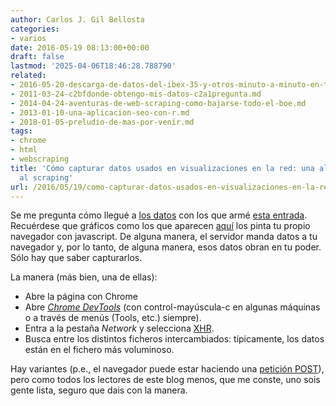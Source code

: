```yaml
---
author: Carlos J. Gil Bellosta
categories:
- varios
date: 2016-05-19 08:13:00+00:00
draft: false
lastmod: '2025-04-06T18:46:28.788790'
related:
- 2016-05-20-descarga-de-datos-del-ibex-35-y-otros-minuto-a-minuto-en-tiempo-casi-real.md
- 2011-03-24-c2bfdonde-obtengo-mis-datos-c2a1pregunta.md
- 2014-04-24-aventuras-de-web-scraping-como-bajarse-todo-el-boe.md
- 2013-01-10-una-aplicacion-seo-con-r.md
- 2018-01-05-preludio-de-mas-por-venir.md
tags:
- chrome
- html
- webscraping
title: 'Cómo capturar datos usados en visualizaciones en la red: una alternativa robusta
  al scraping'
url: /2016/05/19/como-capturar-datos-usados-en-visualizaciones-en-la-red-una-alternativa-robusta-al-scraping/
---
```


Se me pregunta cómo llegué a [los datos](https://spreadsheets.google.com/feeds/list/1vyVTJPr7ZpuQI4m17cekWl485cQ-Zh6O9Yb6zXkPpYI/od6/public/values?alt=json) con los que armé [esta entrada](https://www.datanalytics.com/2016/05/09/encuestas-electorales-medios-y-sesgos-ii/). Recuérdese que gráficos como los que aparecen [aquí](http://www.elmundo.es/grafico/espana/2015/10/15/561fe19422601dd7728b45ef.html) los pinta tu propio navegador con javascript. De alguna manera, el servidor manda datos a tu navegador y, por lo tanto, de alguna manera, esos datos obran en tu poder. Sólo hay que saber capturarlos.

La manera (más bien, una de ellas):

* Abre la página con Chrome
* Abre [_Chrome DevTools_](https://developer.chrome.com/devtools) (con control-mayúscula-c en algunas máquinas o a través de menús (Tools, etc.) siempre).
* Entra a la pestaña _Network_ y selecciona [XHR](https://en.wikipedia.org/wiki/XMLHttpRequest).
* Busca entre los distintos ficheros intercambiados: típicamente, los datos están en el fichero  más voluminoso.

Hay variantes (p.e., el navegador puede estar haciendo una [petición POST](https://en.wikipedia.org/wiki/POST_(HTTP))), pero como todos los lectores de este blog menos, que me conste, uno sois gente lista, seguro que dais con la manera.